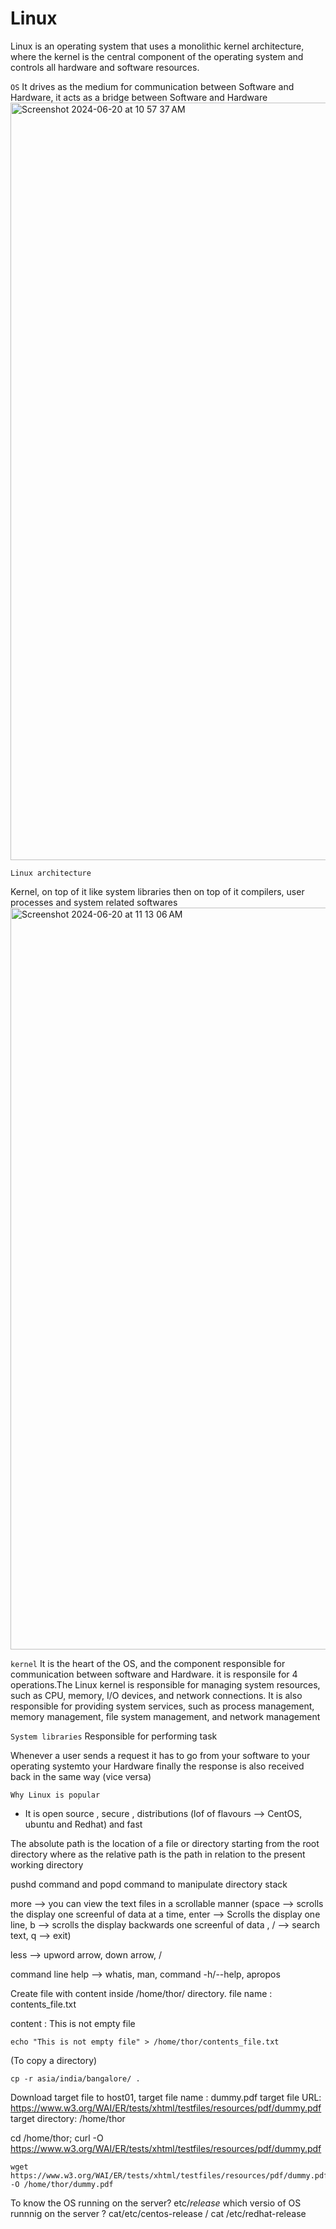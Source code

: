 # Linux
Linux is an operating system that uses a monolithic kernel architecture, where the kernel is the central component of the operating system and controls all hardware and software resources.

``OS`` It drives as the medium for communication between Software and Hardware, it acts as a bridge between Software and Hardware
<img width="1212" alt="Screenshot 2024-06-20 at 10 57 37 AM" src="https://github.com/jhvreddy/Imp-Concepts/assets/100144454/29d1667f-0961-4908-bd00-1d225f645dee">

``Linux architecture``

Kernel, on top of it like system libraries then on top of it compilers, user processes and system related softwares
<img width="1187" alt="Screenshot 2024-06-20 at 11 13 06 AM" src="https://github.com/jhvreddy/Imp-Concepts/assets/100144454/8723e454-16fa-4b74-a282-1fd9f353c71e">

``kernel`` It is the heart of the OS, and the component responsible for communication between software and Hardware. it is responsile for 4 operations.The Linux kernel is responsible for managing system resources, such as CPU, memory, I/O devices, and network connections. It is also responsible for providing system services, such as process management, memory management, file system management, and network management

``System libraries`` Responsible for performing task

Whenever a user sends a request it has to go from your software to your operating systemto your Hardware finally the response is also received back in the same way (vice versa)

``Why Linux is popular``
- It is open source , secure , distributions (lof of flavours --> CentOS, ubuntu and Redhat) and fast


The absolute path is the location of a file or directory starting from the root directory where as the relative path is the path in relation to the present working directory

pushd command and popd command to manipulate directory stack

more --> you can view the text files in a scrollable manner (space --> scrolls the display one screenful of data at a time, 
         enter --> Scrolls the display one line, b --> scrolls the display backwards one screenful of data , / --> search text, q --> exit)
         
less --> upword arrow, down arrow, / 

command line help --> whatis, man, command -h/--help, apropos

Create file with content inside /home/thor/ directory. file name : contents_file.txt

content : This is not empty file
```
echo "This is not empty file" > /home/thor/contents_file.txt
```
(To copy a directory) 
```
cp -r asia/india/bangalore/ .
```
Download target file to host01, target file name : dummy.pdf 
target file URL: https://www.w3.org/WAI/ER/tests/xhtml/testfiles/resources/pdf/dummy.pdf
target directory: /home/thor

cd /home/thor; curl -O https://www.w3.org/WAI/ER/tests/xhtml/testfiles/resources/pdf/dummy.pdf
```
wget https://www.w3.org/WAI/ER/tests/xhtml/testfiles/resources/pdf/dummy.pdf -O /home/thor/dummy.pdf
```
To know the OS running on the server? etc/*release*
which versio of OS runnnig on the server ? cat/etc/centos-release / cat /etc/redhat-release

